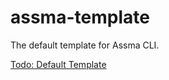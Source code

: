 # assma-template
The default template for Assma CLI.

[Todo: Default Template](https://github.com/orgs/assmajs/projects/2#card-81543675)

